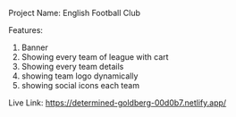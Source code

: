 Project Name: English Football Club

Features: 
1. Banner
2. Showing every team of league with cart
3. Showing every team details 
4. showing team logo dynamically
5. showing social icons each team

Live Link: https://determined-goldberg-00d0b7.netlify.app/